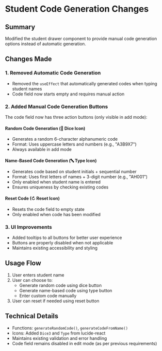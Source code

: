 # Student Code Generation Changes

## Summary

Modified the student drawer component to provide manual code generation options instead of automatic generation.

## Changes Made

### 1. Removed Automatic Code Generation

- Removed the `useEffect` that automatically generated codes when typing student names
- Code field now starts empty and requires manual action

### 2. Added Manual Code Generation Buttons

The code field now has three action buttons (only visible in add mode):

#### Random Code Generation (🎲 Dice Icon)

- Generates a random 6-character alphanumeric code
- Format: Uses uppercase letters and numbers (e.g., "A3B9X7")
- Always available in add mode

#### Name-Based Code Generation (🔤 Type Icon)

- Generates code based on student initials + sequential number
- Format: Uses first letters of names + 3-digit number (e.g., "AH001")
- Only enabled when student name is entered
- Ensures uniqueness by checking existing codes

#### Reset Code (↻ Reset Icon)

- Resets the code field to empty state
- Only enabled when code has been modified

### 3. UI Improvements

- Added tooltips to all buttons for better user experience
- Buttons are properly disabled when not applicable
- Maintains existing accessibility and styling

## Usage Flow

1. User enters student name
2. User can choose to:
   - Generate random code using dice button
   - Generate name-based code using type button
   - Enter custom code manually
3. User can reset if needed using reset button

## Technical Details

- Functions: `generateRandomCode()`, `generateCodeFromName()`
- Icons: Added `Dice3` and `Type` from lucide-react
- Maintains existing validation and error handling
- Code field remains disabled in edit mode (as per previous requirements)

